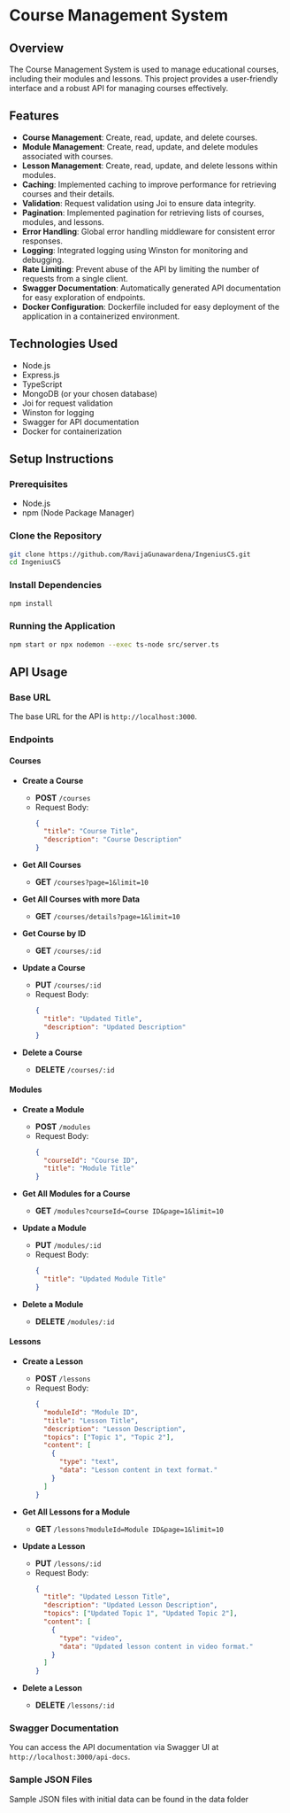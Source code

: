 # Course Management System

## Overview

The Course Management System is used to manage educational courses, including their modules and lessons. This project provides a user-friendly interface and a robust API for managing courses effectively.

## Features

- **Course Management**: Create, read, update, and delete courses.
- **Module Management**: Create, read, update, and delete modules associated with courses.
- **Lesson Management**: Create, read, update, and delete lessons within modules.
- **Caching**: Implemented caching to improve performance for retrieving courses and their details.
- **Validation**: Request validation using Joi to ensure data integrity.
- **Pagination**: Implemented pagination for retrieving lists of courses, modules, and lessons.
- **Error Handling**: Global error handling middleware for consistent error responses.
- **Logging**: Integrated logging using Winston for monitoring and debugging.
- **Rate Limiting**: Prevent abuse of the API by limiting the number of requests from a single client.
- **Swagger Documentation**: Automatically generated API documentation for easy exploration of endpoints.
- **Docker Configuration**: Dockerfile included for easy deployment of the application in a containerized environment.


## Technologies Used

- Node.js
- Express.js
- TypeScript
- MongoDB (or your chosen database)
- Joi for request validation
- Winston for logging
- Swagger for API documentation
- Docker for containerization

## Setup Instructions

### Prerequisites

- Node.js
- npm (Node Package Manager)

### Clone the Repository

```bash
git clone https://github.com/RavijaGunawardena/IngeniusCS.git
cd IngeniusCS
```

### Install Dependencies

```bash
npm install
```

### Running the Application

```bash
npm start or npx nodemon --exec ts-node src/server.ts
```

## API Usage

### Base URL

The base URL for the API is `http://localhost:3000`.

### Endpoints

#### Courses

- **Create a Course**
  - **POST** `/courses`
  - Request Body:
    ```json
    {
      "title": "Course Title",
      "description": "Course Description"
    }
    ```

- **Get All Courses**
  - **GET** `/courses?page=1&limit=10`

- **Get All Courses with more Data**
  - **GET** `/courses/details?page=1&limit=10`

- **Get Course by ID**
  - **GET** `/courses/:id`

- **Update a Course**
  - **PUT** `/courses/:id`
  - Request Body:
    ```json
    {
      "title": "Updated Title",
      "description": "Updated Description"
    }
    ```

- **Delete a Course**
  - **DELETE** `/courses/:id`

#### Modules

- **Create a Module**
  - **POST** `/modules`
  - Request Body:
    ```json
    {
      "courseId": "Course ID",
      "title": "Module Title"
    }
    ```

- **Get All Modules for a Course**
  - **GET** `/modules?courseId=Course ID&page=1&limit=10`

- **Update a Module**
  - **PUT** `/modules/:id`
  - Request Body:
    ```json
    {
      "title": "Updated Module Title"
    }
    ```

- **Delete a Module**
  - **DELETE** `/modules/:id`

#### Lessons

- **Create a Lesson**
  - **POST** `/lessons`
  - Request Body:
    ```json
    {
      "moduleId": "Module ID",
      "title": "Lesson Title",
      "description": "Lesson Description",
      "topics": ["Topic 1", "Topic 2"],
      "content": [
        {
          "type": "text",
          "data": "Lesson content in text format."
        }
      ]
    }
    ```

- **Get All Lessons for a Module**
  - **GET** `/lessons?moduleId=Module ID&page=1&limit=10`

- **Update a Lesson**
  - **PUT** `/lessons/:id`
  - Request Body:
    ```json
    {
      "title": "Updated Lesson Title",
      "description": "Updated Lesson Description",
      "topics": ["Updated Topic 1", "Updated Topic 2"],
      "content": [
        {
          "type": "video",
          "data": "Updated lesson content in video format."
        }
      ]
    }
    ```

- **Delete a Lesson**
  - **DELETE** `/lessons/:id`

### Swagger Documentation

You can access the API documentation via Swagger UI at `http://localhost:3000/api-docs`.

### Sample JSON Files

Sample JSON files with initial data can be found in the data folder

